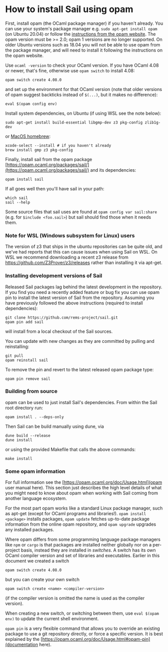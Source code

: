# How to install Sail using opam

First, install opam (the OCaml package manager) if you haven't
already. You can use your system's package manager e.g.
`sudo apt-get install opam` (on Ubuntu 20.04) or follow the
[instructions from the opam website](https://opam.ocaml.org/doc/Install.html).
The opam version must be >= 2.0; opam 1 versions are no longer
supported. On older Ubuntu versions such as 18.04 you will not be able
to use opam from the package manager, and will need to install it
following the instructions on the opam website.

Use `ocaml -version` to check your OCaml version. If you have OCaml 4.08 or newer, that's fine, otherwise use `opam switch` to install 4.08:
```
opam switch create 4.08.0
```
and set up the environment for that OCaml version (note that older versions of opam suggest backticks instead of `$(...)`, but it makes no difference):
```
eval $(opam config env)
```
Install system dependencies, on Ubuntu (if using WSL see the note below):
```
sudo apt-get install build-essential libgmp-dev z3 pkg-config zlib1g-dev
```
or [MacOS homebrew](https://brew.sh/):
```
xcode-select --install # if you haven't already
brew install gmp z3 pkg-config
```
Finally, install sail from the opam package [https://opam.ocaml.org/packages/sail/](https://opam.ocaml.org/packages/sail/) and its dependencies:
```
opam install sail
```
If all goes well then you'll have sail in your path:
```
which sail
sail --help
```
Some source files that sail uses are found at ``opam config var sail:share`` (e.g. for ``$include <foo.sail>``) but sail should find those when it needs them.

### Note for WSL (Windows subsystem for Linux) users

The version of z3 that ships in the ubuntu repositories can be quite
old, and we've had reports that this can cause issues when using Sail
on WSL. On WSL we recommend downloading a recent z3 release from
https://github.com/Z3Prover/z3/releases rather than installing it via
apt-get.

### Installing development versions of Sail

Released Sail packages lag behind the latest development in the
repository. If you find you need a recently added feature or bug fix
you can use opam pin to install the latest version of Sail from the
repository. Assuming you have previously followed the above
instructions (required to install dependencies):
```
git clone https://github.com/rems-project/sail.git
opam pin add sail
```
will install from a local checkout of the Sail sources.

You can update with new changes as they are committed by pulling and reinstalling:
```
git pull
opam reinstall sail
```

To remove the pin and revert to the latest released opam package type:
```
opam pin remove sail
```

### Building from source

opam can be used to just install Sail's dependencies. From within the Sail root directory run:
```
opam install . --deps-only
```

Then Sail can be build manually using dune, via
```
dune build --release
dune install
```
or using the provided Makefile that calls the above commands:
```
make install
```

### Some opam information

For full information see the
[https://opam.ocaml.org/doc/Usage.html](opam user manual here). This
section just describes the high level details of what you might need
to know about opam when working with Sail coming from another language
ecosystem.

For the most part opam works like a standard Linux package manager,
such as apt-get (except for OCaml programs and libraries!). `opam
install <package>` installs packages, `opam update` fetches up-to-date
package information from the online opam repository, and `opam
upgrade` upgrades any installed packages.

Where opam differs from some programming language package managers
like `npm` or `cargo` is that packages are installed neither globally
nor on a per-project basis, instead they are installed in
*switches*. A switch has its own OCaml compiler version and set of
libraries and executables. Earlier in this document we created a switch
```
opam switch create 4.08.0
```
but you can create your own switch
```
opam switch create <name> <compiler-version>
```
(if the compiler version is omitted the name is used as the compiler version).

When creating a new switch, or switching between them, use `eval
$(opam env)` to update the current shell environment.

`opam pin` is a very flexible command that allows you to override an
existing package to use a git repository directly, or force a specific
version. It is best explained by the
[https://opam.ocaml.org/doc/Usage.html#opam-pin](documentation here).
